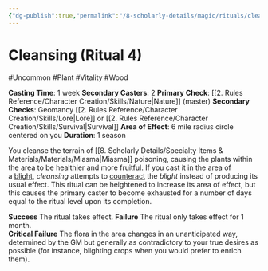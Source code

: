```yaml
---
{"dg-publish":true,"permalink":"/8-scholarly-details/magic/rituals/cleansing/","noteIcon":""}
---
```


# Cleansing (Ritual 4)

#Uncommon #Plant #Vitality #Wood 

**Casting Time**: 1 week 
**Secondary Casters**: 2
**Primary Check**: [[2. Rules Reference/Character Creation/Skills/Nature\|Nature]] (master)
**Secondary Checks**: Geomancy [[2. Rules Reference/Character Creation/Skills/Lore\|Lore]] or [[2. Rules Reference/Character Creation/Skills/Survival\|Survival]] 
**Area of Effect**: 6 mile radius circle centered on you
**Duration**: 1 season 

You cleanse the terrain of [[8. Scholarly Details/Specialty Items & Materials/Materials/Miasma\|Miasma]] poisoning, causing the plants within the area to be healthier and more fruitful. If you cast it in the area of a [blight](https://2e.aonprd.com/Rituals.aspx?ID=4), _cleansing_ attempts to [counteract](https://2e.aonprd.com/Rules.aspx?ID=371) the _blight_ instead of producing its usual effect. This ritual can be heightened to increase its area of effect, but this causes the primary caster to become exhausted for a number of days equal to the ritual level upon its completion.

**Success** The ritual takes effect.
**Failure** The ritual only takes effect for 1 month.  
**Critical Failure** The flora in the area changes in an unanticipated way, determined by the GM but generally as contradictory to your true desires as possible (for instance, blighting crops when you would prefer to enrich them).